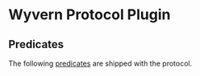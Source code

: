 # Wyvern Protocol Plugin

## Predicates

The following [predicates](predicates/README.md) are shipped with the protocol.
